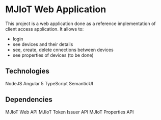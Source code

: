 # MJIoT Web Application
This project is a web application done as a reference implementation of client access application. It allows to:
* login
* see devices and their details
* see, create, delete cnnections between devices
* see properties of devices (to be done)

## Technologies
NodeJS
Angular 5
TypeScript
SemanticUI

## Dependencies
MJIoT Web API
MJIoT Token Issuer API
MJIoT Properties API